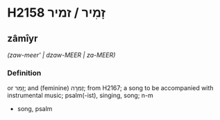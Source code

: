 # H2158 זָמִיר / זמיר

## zâmîyr

_(zaw-meer' | dzaw-MEER | za-MEER)_

### Definition

or זָמִר; and (feminine) זְמִרָה; from H2167; a song to be accompanied with instrumental music; psalm(-ist), singing, song; n-m

- song, psalm
